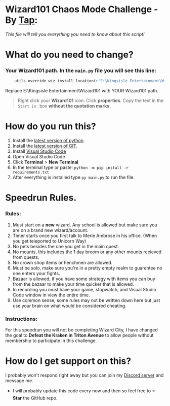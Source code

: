 

# Wizard101 Chaos Mode Challenge - By [Tap](https://www.tapwater.dev): 
*This file will tell you everything you need to know about this script!*

# What do you need to change?
### Your Wizard101 path. In the `main.py` file you will see this line:
```python
    utils.override_wiz_install_location(r'E:\Kingsisle Entertainment\Wizard101')
```
Replace E:\Kingsisle Entertainment\Wizard101 with YOUR Wizard101 path.

> Right click your **Wizard101** icon.
> Click **properties**.
> Copy the text in the `Start in:` box __**without** the quotation marks.__

# How do you run this?

1. Install the [latest version of python](https://www.python.org/downloads/).
1. Install the [latest version of GIT](https://git-scm.com/download/win).
2. Install [Visual Studio Code](https://code.visualstudio.com)
3. Open Visual Studio Code
4. Click **Terminal** > **New Terminal**
5. In the terminal type or paste: `python -m pip install -r requirements.txt`
6. After everything is installed type `py main.py` to run the file.

# Speedrun Rules.

### Rules:
1. Must start on a **new** wizard. Any school is allowed but make sure you are on a brand new wizard/account.
2. Timer starts once you first talk to Merle Ambrose in his office. (When you get teleported to Unicorn Way)
3. No pets besides the one you get in the main quest.
4. No mounts, this includes the 1 day broom or any other mounts recieved from quests.
5. No crown shop items or henchmen are allowed.
5. Must be solo, make sure you're in a pretty empty realm to guarentee no one enters your fights.
6. Bazaar is allowed, if you have some strategy with items you can buy from the bazaar to make your time quicker that is allowed.
7. In recording you must have your game, stopwatch, and Visual Studio Code window in view the entire time.
8. Use common sense, some rules may not be written down here but just use your brain on what would be considered cheating.

### Instructions:

For this speedrun you will not be completing Wizard City, I have changed the goal to **Defeat the Kraken in Triton Avenue** to allow people without membership to participate in this challenge.

# How do I get support on this?

I probably won't respond right away but you can join my [Discord server](https://discord.com/invite/49EZMGKx6p) and message me.
- I will probably update this code every now and then so feel free to ⭐ **Star** the GitHub repo.
